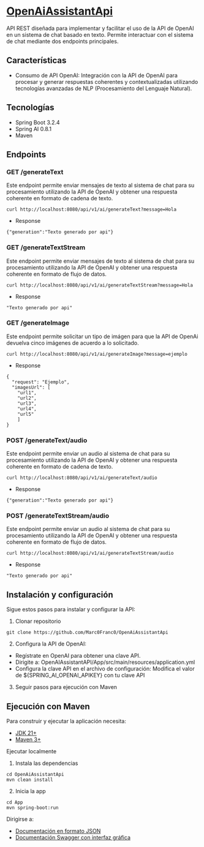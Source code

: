 # [OpenAiAssistantApi](https://github.com/Marc0Franc0/OpenAiAssistantApi#openaiassistantapi)

API REST diseñada para implementar y facilitar el uso de la API de OpenAI en un sistema de chat basado en texto.
Permite interactuar con el sistema de chat mediante dos endpoints principales.

## Características
- Consumo de API OpenAI: Integración con la API de OpenAI para procesar y 
generar respuestas coherentes y contextualizadas utilizando tecnologías avanzadas 
de NLP (Procesamiento del Lenguaje Natural).

## Tecnologías
- Spring Boot 3.2.4
- Spring AI 0.8.1
- Maven

## Endpoints

### GET /generateText

Este endpoint permite enviar mensajes de texto al sistema de chat para su procesamiento utilizando la API de OpenAI y obtener una respuesta coherente en formato de cadena de texto.
```shell
curl http://localhost:8080/api/v1/ai/generateText?message=Hola
```
- Response
```
{"generation":"Texto generado por api"}
```

### GET /generateTextStream

Este endpoint permite enviar mensajes de texto al sistema de chat para su procesamiento utilizando la API de OpenAI y obtener una respuesta coherente en formato de flujo de datos.
```shell
curl http://localhost:8080/api/v1/ai/generateTextStream?message=Hola
```
- Response
```
"Texto generado por api"
```

### GET /generateImage

Este endpoint permite solicitar un tipo de imágen para que la API de OpenAi devuelva cinco imágenes de acuerdo a lo solicitado.
```shell
curl http://localhost:8080/api/v1/ai/generateImage?message=ejemplo
```
- Response
```
{
  "request": "Ejemplo",
  "imagesUrl": [
    "url1",
    "url2",
    "url3",
    "url4",
    "url5"
    ]
}
```
### POST /generateText/audio

Este endpoint permite enviar un audio al sistema de chat para su procesamiento utilizando la API de OpenAI y obtener una respuesta coherente en formato de cadena de texto.
```shell
curl http://localhost:8080/api/v1/ai/generateText/audio
```
- Response
```
{"generation":"Texto generado por api"}
```

### POST /generateTextStream/audio

Este endpoint permite enviar un audio al sistema de chat para su procesamiento utilizando la API de OpenAI y obtener una respuesta coherente en formato de flujo de datos.
```shell
curl http://localhost:8080/api/v1/ai/generateTextStream/audio 
```
- Response
```
"Texto generado por api"
```

## Instalación y configuración
Sigue estos pasos para instalar y configurar la API:
1. Clonar repositorio
```shell
git clone https://github.com/Marc0Franc0/OpenAiAssistantApi
```
2. Configura la API de OpenAI:
- Regístrate en OpenAI para obtener una clave API.
- Dirigite a: OpenAIAssistantAPI/App/src/main/resources/application.yml
- Configura la clave API en el archivo de configuración:
Modifica el valor de ${SPRING_AI_OPENAI_APIKEY} con tu clave API
3. Seguir pasos para ejecución con Maven

## Ejecución con Maven

Para construir y ejecutar la aplicación necesita:

- [JDK 21+](https://www.oracle.com/java/technologies/downloads/#java21)
- [Maven 3+](https://maven.apache.org)

Ejecutar localmente
1. Instala las dependencias
```shell
cd OpenAiAssistantApi
mvn clean install
```
2. Inicia la app
```shell
cd App
mvn spring-boot:run
```

Dirigirse a:
- [Documentación en formato JSON](http://localhost:8080/api/v3/api-docs)
- [Documentación Swagger con interfaz gráfica](http://localhost:8080/doc/swagger-ui/index.html)
